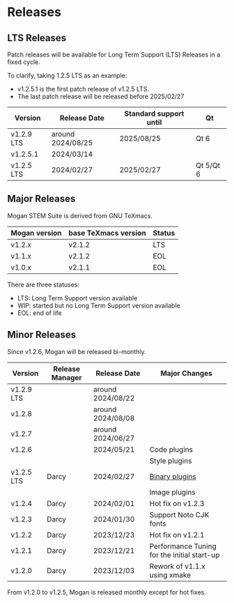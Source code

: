# Releases
## LTS Releases
Patch releases will be available for Long Term Support (LTS) Releases in a fixed cycle.

To clarify, taking 1.2.5 LTS as an example:
+ v1.2.5.1 is the first patch release of v1.2.5 LTS. 
+ The last patch release will be released before 2025/02/27

| Version | Release Date | Standard support until | Qt |
|------------|------------|------------|---|
| v1.2.9 LTS | around 2024/08/25 | 2025/08/25 | Qt 6 |
| v1.2.5.1  | 2024/03/14 | |
| v1.2.5 LTS | 2024/02/27 | 2025/02/27 | Qt 5/Qt 6 |

## Major Releases
Mogan STEM Suite is derived from GNU TeXmacs.

| Mogan version | base TeXmacs version | Status |
|--------|-----------|-----|
| v1.2.x | v2.1.2    | LTS |
| v1.1.x | v2.1.2    | EOL |
| v1.0.x | v2.1.1    | EOL |

There are three statuses:
+ LTS: Long Term Support version available
+ WIP: started but no Long Term Support version available
+ EOL: end of life


## Minor Releases
Since v1.2.6, Mogan will be released bi-monthly.

| Version | Release Manager | Release Date | Major Changes |
|--------|---|--------------|----------------|
| v1.2.9 LTS | | around 2024/08/22 | |
| v1.2.8 | | around 2024/08/08 | |
| v1.2.7 | | around 2024/06/27 | |
| v1.2.6 | | 2024/05/21 | Code plugins |
| | | | Style plugins |
| v1.2.5 LTS | Darcy |2024/02/27 | [Binary plugins](plugin_binary.md) |
| |  |  | Image plugins |
| v1.2.4 | Darcy | 2024/02/01 | Hot fix on v1.2.3 |
| v1.2.3 | Darcy | 2024/01/30 | Support Noto CJK fonts |
| v1.2.2 | Darcy |2023/12/23 | Hot fix on v1.2.1 |
| v1.2.1 | Darcy | 2023/12/21 | Performance Tuning for the initial start-up |
| v1.2.0 | Darcy |2023/12/03 | Rework of v1.1.x using xmake |

From v1.2.0 to v1.2.5, Mogan is released monthly except for hot fixes.


